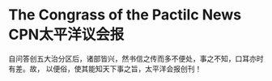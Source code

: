 # The Congrass of the Pactilc News CPN太平洋议会报

⾃问答创五⼤治分区后，诸部皆兴，然书信之传⽽多不便处，事之不知，⼝⽿亦时有差。故，
以便俗，使其能知天下事之旨，太平洋会报创刊！
